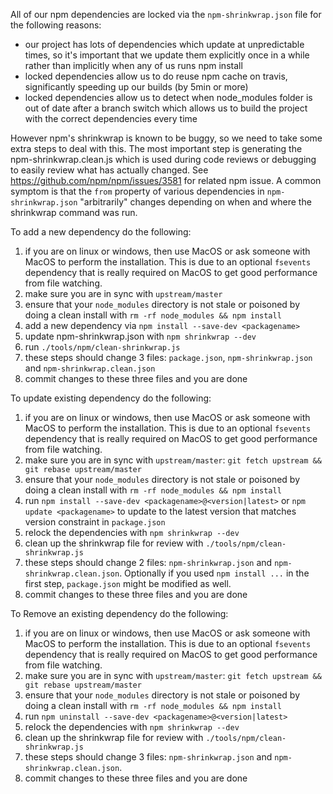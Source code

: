 All of our npm dependencies are locked via the `npm-shrinkwrap.json` file for the following reasons:

- our project has lots of dependencies which update at unpredictable times, so it's important that
  we update them explicitly once in a while rather than implicitly when any of us runs npm install
- locked dependencies allow us to do reuse npm cache on travis, significantly speeding up our builds
  (by 5min or more)  
- locked dependencies allow us to detect when node_modules folder is out of date after a branch switch
  which allows us to build the project with the correct dependencies every time

However npm's shrinkwrap is known to be buggy, so we need to take some extra steps to deal with this.
The most important step is generating the npm-shrinkwrap.clean.js which is used during code reviews
or debugging to easily review what has actually changed. 
See https://github.com/npm/npm/issues/3581 for related npm issue. A common symptom is that the `from`
property of various dependencies in `npm-shrinkwrap.json` "arbitrarily" changes depending on when and
where the shrinkwrap command was run.

To add a new dependency do the following:

1. if you are on linux or windows, then use MacOS or ask someone with MacOS to perform the 
   installation. This is due to an optional `fsevents` dependency that is really required on MacOS 
   to get good performance from file watching.
2. make sure you are in sync with `upstream/master`
3. ensure that your `node_modules` directory is not stale or poisoned by doing a clean install with 
   `rm -rf node_modules && npm install`
4. add a new dependency via `npm install --save-dev <packagename>`
5. update npm-shrinkwrap.json with `npm shrinkwrap --dev`
6. run `./tools/npm/clean-shrinkwrap.js`
7. these steps should change 3 files: `package.json`, `npm-shrinkwrap.json` and 
   `npm-shrinkwrap.clean.json`
8. commit changes to these three files and you are done


To update existing dependency do the following:

1. if you are on linux or windows, then use MacOS or ask someone with MacOS to perform the 
   installation. This is due to an optional `fsevents` dependency that is really required on MacOS 
   to get good performance from file watching.
2. make sure you are in sync with `upstream/master`: `git fetch upstream && git rebase upstream/master`
3. ensure that your `node_modules` directory is not stale or poisoned by doing a clean install with 
   `rm -rf node_modules && npm install`
4. run `npm install --save-dev <packagename>@<version|latest>` or `npm update <packagename>` to 
   update to the latest version that matches version constraint in `package.json`
5. relock the dependencies with `npm shrinkwrap --dev`
6. clean up the shrinkwrap file for review with `./tools/npm/clean-shrinkwrap.js`
7. these steps should change 2 files: `npm-shrinkwrap.json` and `npm-shrinkwrap.clean.json`. 
   Optionally if you used `npm install ...` in the first step, `package.json` might be modified as 
   well.
8. commit changes to these three files and you are done


To Remove an existing dependency do the following:

1. if you are on linux or windows, then use MacOS or ask someone with MacOS to perform the 
   installation. This is due to an optional `fsevents` dependency that is really required on MacOS 
   to get good performance from file watching.
2. make sure you are in sync with `upstream/master`: `git fetch upstream && git rebase upstream/master`
3. ensure that your `node_modules` directory is not stale or poisoned by doing a clean install with 
   `rm -rf node_modules && npm install`
4. run `npm uninstall --save-dev <packagename>@<version|latest>`
5. relock the dependencies with `npm shrinkwrap --dev`
6. clean up the shrinkwrap file for review with `./tools/npm/clean-shrinkwrap.js`
7. these steps should change 3 files: `npm-shrinkwrap.json` and `npm-shrinkwrap.clean.json`.
8. commit changes to these three files and you are done
